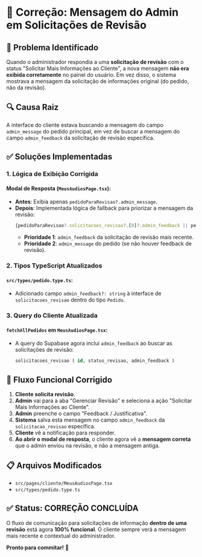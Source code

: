# 🔧 Correção: Mensagem do Admin em Solicitações de Revisão

## 🎯 Problema Identificado

Quando o administrador respondia a uma **solicitação de revisão** com o status "Solicitar Mais Informações ao Cliente", a nova mensagem **não era exibida corretamente** no painel do usuário. Em vez disso, o sistema mostrava a mensagem da solicitação de informações original (do pedido, não da revisão).

## 🔍 Causa Raiz

A interface do cliente estava buscando a mensagem do campo `admin_message` do pedido principal, em vez de buscar a mensagem do campo `admin_feedback` da solicitação de revisão específica.

## ✅ Soluções Implementadas

### **1. Lógica de Exibição Corrigida**

#### **Modal de Resposta (`MeusAudiosPage.tsx`):**
- **Antes**: Exibia apenas `pedidoParaRevisao?.admin_message`.
- **Depois**: Implementada lógica de fallback para priorizar a mensagem da revisão:
  ```typescript
  {pedidoParaRevisao?.solicitacoes_revisao?.[0]?.admin_feedback || pedidoParaRevisao?.admin_message}
  ```
  - **Prioridade 1**: `admin_feedback` da solicitação de revisão mais recente.
  - **Prioridade 2**: `admin_message` do pedido (se não houver feedback de revisão).

### **2. Tipos TypeScript Atualizados**

#### **`src/types/pedido.type.ts`:**
- Adicionado campo `admin_feedback?: string` à interface de `solicitacoes_revisao` dentro do tipo `Pedido`.

### **3. Query do Cliente Atualizada**

#### **`fetchAllPedidos` em `MeusAudiosPage.tsx`:**
- A query do Supabase agora inclui `admin_feedback` ao buscar as solicitações de revisão:
  ```sql
  solicitacoes_revisao ( id, status_revisao, admin_feedback )
  ```

## 🎯 Fluxo Funcional Corrigido

1.  **Cliente solicita revisão**.
2.  **Admin** vai para a aba "Gerenciar Revisão" e seleciona a ação "Solicitar Mais Informações ao Cliente".
3.  **Admin** preenche o campo "Feedback / Justificativa".
4.  **Sistema** salva esta mensagem no campo `admin_feedback` da `solicitacao_revisao` específica.
5.  **Cliente** vê a notificação para responder.
6.  **Ao abrir o modal de resposta**, o cliente agora vê a **mensagem correta** que o admin enviou na revisão, e não a mensagem antiga.

## 📋 Arquivos Modificados

-   `src/pages/cliente/MeusAudiosPage.tsx`
-   `src/types/pedido.type.ts`

## ✅ Status: **CORREÇÃO CONCLUÍDA**

O fluxo de comunicação para solicitações de informação **dentro de uma revisão** está agora **100% funcional**. O cliente sempre verá a mensagem mais recente e contextual do administrador.

**Pronto para commitar!** 🚀 
